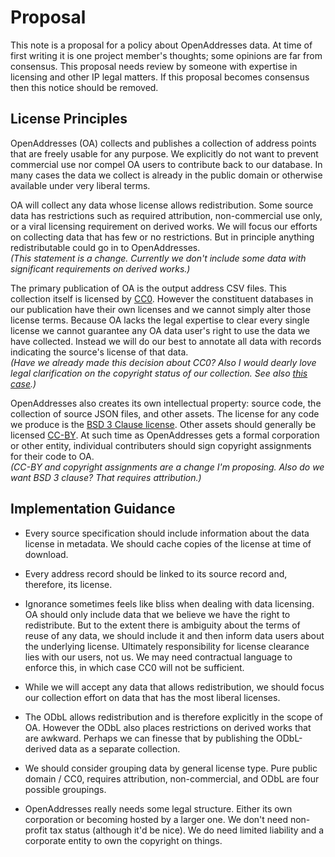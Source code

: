 # Proposal

This note is a proposal for a policy about OpenAddresses data.
At time of first writing it is one project member's thoughts; some opinions are far from consensus.
This proposal needs review by someone with expertise in licensing and other IP legal matters.
If this proposal becomes consensus then this notice should be removed.

## License Principles

OpenAddresses (OA) collects and publishes a collection of address points that are freely usable for any purpose.
We explicitly do not want to prevent commercial use nor compel OA users to contribute back to our database.
In many cases the data we collect is already in the public domain or otherwise available under very liberal terms.

OA will collect any data whose license allows redistribution.
Some source data has restrictions such as required attribution, non-commercial use only, or a viral licensing requirement on derived works.
We will focus our efforts on collecting data that has few or no restrictions.
But in principle anything redistributable could go in to OpenAddresses.
<br>*(This statement is a change. Currently we don't include some data with significant requirements on derived works.)*

The primary publication of OA is the output address CSV files. This collection itself is licensed by [CC0](https://creativecommons.org/about/cc0).
However the constituent databases in our publication have their own licenses and we cannot simply alter those license terms.
Because OA lacks the legal expertise to clear every single license we cannot guarantee any OA data user's right to use the data we have collected.
Instead we will do our best to annotate all data with records indicating the source's license of that data.
<br>*(Have we already made this decision about CC0?
Also I would dearly love legal clarification on the copyright status of our collection.
See also [this case](https://en.wikipedia.org/wiki/Feist_Publications,_Inc.,_v._Rural_Telephone_Service_Co.).)*

OpenAddresses also creates its own intellectual property: source code, the collection of source JSON files, and other assets.
The license for any code we produce is the [BSD 3 Clause license](http://opensource.org/licenses/BSD-3-Clause).
Other assets should generally be licensed [CC-BY](https://creativecommons.org/licenses/by/4.0/).
At such time as OpenAddresses gets a formal corporation or other entity, individual contributers should sign copyright assignments for their code to OA.
<br>*(CC-BY and copyright assignments are a change I'm proposing. Also do we want BSD 3 clause? That requires attribution.)*

## Implementation Guidance

* Every source specification should include information about the data license in metadata.
We should cache copies of the license at time of download.

* Every address record should be linked to its source record and, therefore, its license.

* Ignorance sometimes feels like bliss when dealing with data licensing.
OA should only include data that we believe we have the right to redistribute.
But to the extent there is ambiguity about the terms of reuse of any data, we should include it and then inform data users about the underlying license.
Ultimately responsibility for license clearance lies with our users, not us.
We may need contractual language to enforce this, in which case CC0 will not be sufficient.

* While we will accept any data that allows redistribution, we should focus our collection effort on data that has the most liberal licenses.

* The ODbL allows redistribution and is therefore explicitly in the scope of OA.
However the ODbL also places restrictions on derived works that are awkward.
Perhaps we can finesse that by publishing the ODbL-derived data as a separate collection.

* We should consider grouping data by general license type.
Pure public domain / CC0, requires attribution, non-commercial, and ODbL are four possible groupings.

* OpenAddresses really needs some legal structure.
Either its own corporation or becoming hosted by a larger one.
We don't need non-profit tax status (although it'd be nice).
We do need limited liability and a corporate entity to own the copyright on things.
